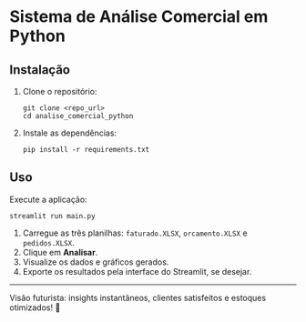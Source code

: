 # Sistema de Análise Comercial em Python

## Instalação

1. Clone o repositório:
   ```
   git clone <repo_url>
   cd analise_comercial_python
   ```

2. Instale as dependências:
   ```
   pip install -r requirements.txt
   ```

## Uso

Execute a aplicação:
```
streamlit run main.py
```

1. Carregue as três planilhas: `faturado.XLSX`, `orcamento.XLSX` e `pedidos.XLSX`.
2. Clique em **Analisar**.
3. Visualize os dados e gráficos gerados.
4. Exporte os resultados pela interface do Streamlit, se desejar.

---
Visão futurista: insights instantâneos, clientes satisfeitos e estoques otimizados! 🚀
